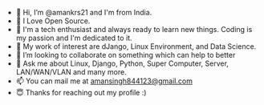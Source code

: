 - 👋 Hi, I’m @amankrs21 and I'm from India.
- 🍁 I Love Open Source.
- 👀 I'm a tech enthusiast and always ready to learn new things. Coding is my passion and I'm dedicated to it.
- 🌱 My work of interest are dJango, Linux Environment, and Data Science.
- 💞️ I’m looking to collaborate on something which can help to better 
- 💬 Ask me about Linux, Django, Python, Super Computer, Server, LAN/WAN/VLAN and many more.
- 📫 You can mail me at amansingh844123@gmail.com
- 😇 Thanks for reaching out my profile :)

<!---
amankrs21/amankrs21 is a ✨ special ✨ repository because its `README.md` (this file) appears on your GitHub profile.
You can click the Preview link to take a look at your changes.
--->
